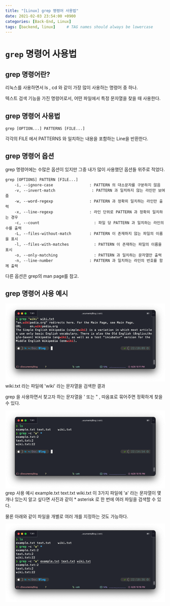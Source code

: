 ```yaml
---
title: "[Linux] grep 명령어 사용법"
date: 2021-02-03 23:54:00 +0900
categories: [Back-End, Linux]
tags: [backend, linux]     # TAG names should always be lowercase
---
```


# `grep` 명령어 사용법

## grep 명령어란?
리눅스를 사용하면서 ls , cd 와 같이 가장 많이 사용하는 명령어 중 하나.

텍스트 검색 기능을 가진 명령어로서, 어떤 파일에서 특정 문자열을 찾을 때 사용한다.

## grep 명령어 사용법

```shell
grep [OPTION...] PATTERNS [FILE...]
```

각각의 FILE 에서 PATTERNS 와 일치하는 내용을 포함하는 Line을 반환한다.

## grep 명령어 옵션
grep 명령어에는 수많은 옵션이 있지만 그중 내가 많이 사용했던 옵션들 위주로 적었다.

```shell
grep [OPTIONS] PATTERN [FILE...]
    -i, --ignore-case                : PATTERN 의 대소문자를 구분하지 않음
    -v, --invert-match                : PATTERN 과 일치하지 않는 라인만 보여줌
    -w, --word-regexp                : PATTERN 과 정확히 일치하는 라인만 출력
    -x, --line-regexp                : 라인 단위로 PATTERN 과 정확히 일치하는 경우
    -c, --count                        : 파일 당 PATTERN 과 일치하는 라인의 수를 출력
    -L, --files-without-match        : PATTERN 이 존재하지 않는 파일의 이름을 표시
    -l, --files-with-matches           : PATTERN 이 존재하는 파일의 이름을 표시
    -o, --only-matching                : PATTERN 과 일치하는 문자열만 출력
    -n, --line-number                : PATTERN 과 일치하는 라인의 번호를 함께 출력
```

다른 옵션은 grep의 man page를 참고.

## grep 명령어 사용 예시

![wiki.txt 라는 파일에 'wiki' 라는 문자열을 검색한 결과](https://github.com/lyw1217/TIL/raw/main/Linux/images/grep_1.png)
wiki.txt 라는 파일에 'wiki' 라는 문자열을 검색한 결과

grep 을 사용하면서 찾고자 하는 문자열을 ' 또는 " , 따옴표로 묶어주면 정확하게 찾을 수 있다.

![grep 사용 예시](https://github.com/lyw1217/TIL/raw/main/Linux/images/grep_2.png)
grep 사용 예시
example.txt
text.txt
wiki.txt
이 3가지 파일에 'a' 라는 문자열이 몇 개나 있는지 알고 싶다면 사진과 같이 * asterisk 로 한 번에 여러 파일을 검색할 수 있다.

물론 아래와 같이 파일을 개별로 여러 개를 지정하는 것도 가능하다.

![개별 지정](https://github.com/lyw1217/TIL/raw/main/Linux/images/grep_3.png)